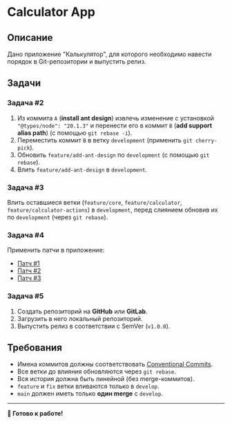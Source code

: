# Calculator App

## Описание
Дано приложение "Калькулятор", для которого необходимо навести порядок в Git-репозитории и выпустить релиз.

## Задачи

### Задача #2
1. Из коммита `A` (**install ant design**) извлечь изменение с установкой `"@types/node": "20.1.3"` и перенести его в коммит `B` (**add support alias path**) (с помощью `git rebase -i`).
2. Переместить коммит `B` в ветку `development` (применить `git cherry-pick`).
3. Обновить `feature/add-ant-design` по `development` (с помощью `git rebase`).
4. Влить `feature/add-ant-design` в `development`.

### Задача #3
Влить оставшиеся ветки (`feature/core`, `feature/calculator`, `feature/calculator-actions`) в `development`, перед слиянием обновив их по `development` (через `git rebase`).

### Задача #4
Применить патчи в приложение:
- [Патч #1](ссылка)
- [Патч #2](ссылка)
- [Патч #3](ссылка)

### Задача #5
1. Создать репозиторий на **GitHub** или **GitLab**.
2. Загрузить в него локальный репозиторий.
3. Выпустить релиз в соответствии с SemVer (`v1.0.0`).

## Требования
- Имена коммитов должны соответствовать [Conventional Commits](https://www.conventionalcommits.org/).
- Все ветки до влияния обновляются через `git rebase`.
- Вся история должна быть линейной (без merge-коммитов).
- `feature` и `fix` ветки вливаются только в `develop`.
- `main` должен иметь только **один merge** с `develop`.

---
**🚀 Готово к работе!**

